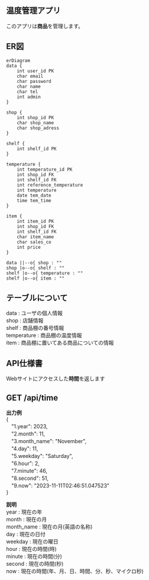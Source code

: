 ## 温度管理アプリ
このアプリは**商品**を管理します。

## ER図
```mermaid
erDiagram
data {
    int user_id PK
    char email
    char password
    char name
    char tel
    int admin
}

shop {
    int shop_id PK
    char shop_name
    char shop_adress
}

shelf {
    int shelf_id PK
}

temperature {
    int temperature_id PK
    int shop_id FK
    int shelf_id FK
    int reference_temperature
    int temperature
    date tem_date
    time tem_time
}

item {
    int item_id PK
    int shop_id FK
    int shelf_id FK
    char item_name
    char sales_co
    int price
}

data ||--o{ shop : ""
shop |o--o{ shelf : ""
shelf |o--o{ temperature : ""
shelf |o--o{ item : ""
```

## テーブルについて
data : ユーザの個人情報<br>
shop : 店舗情報<br>
shelf : 商品棚の番号情報<br>
temperature : 商品棚の温度情報<br>
item : 商品棚に置いてある商品についての情報

## API仕様書
Webサイトにアクセスした**時間**を返します

## GET /api/time
**出力例**<br>
{<br>
　"1.year": 2023,<br>
　"2.month": 11,<br>
　"3.month_name": "November",<br>
　"4.day": 11,<br>
　"5.weekday": "Saturday",<br>
　"6.hour": 2,<br>
　"7.minute": 46,<br>
　"8.second": 51,<br>
　"9.now": "2023-11-11T02:46:51.047523"<br>
}<br>

**説明**<br>
year : 現在の年<br>
month : 現在の月<br>
month_name : 現在の月(英語の名称)<br>
day : 現在の日付<br>
weekday : 現在の曜日<br>
hour : 現在の時間(時)<br>
minute : 現在の時間(分)<br>
second : 現在の時間(秒)<br>
now : 現在の時間(年、月、日、時間、分、秒、マイクロ秒)<br>
